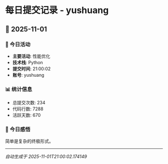 # 每日提交记录 - yushuang

## 📅 2025-11-01

### 🎯 今日活动
- **主要活动**: 性能优化
- **技术栈**: Python
- **提交时间**: 21:00:02
- **账号**: yushuang

### 📊 统计信息
- 总提交次数: 234
- 代码行数: 7288
- 活跃天数: 670

### 💭 今日感悟
简单是复杂的终极形式。

---
*自动生成于 2025-11-01T21:00:02.174149*
